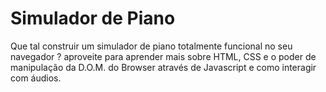 # Simulador de Piano

Que tal construir um simulador de piano totalmente funcional no seu navegador ? aproveite para aprender mais sobre HTML, CSS e o poder de manipulação da D.O.M. do Browser através de Javascript e como interagir com áudios.